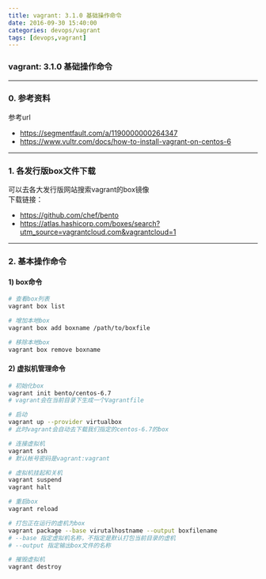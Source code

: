 ```yaml
---
title: vagrant: 3.1.0 基础操作命令
date: 2016-09-30 15:40:00
categories: devops/vagrant
tags: [devops,vagrant]
---
```

### vagrant: 3.1.0 基础操作命令

---

### 0. 参考资料
参考url  
- https://segmentfault.com/a/1190000000264347
- https://www.vultr.com/docs/how-to-install-vagrant-on-centos-6

---

### 1. 各发行版box文件下载
可以去各大发行版网站搜索vagrant的box镜像  
下载链接：
- https://github.com/chef/bento
- https://atlas.hashicorp.com/boxes/search?utm_source=vagrantcloud.com&vagrantcloud=1

---

### 2. 基本操作命令
#### 1) box命令
``` bash
# 查看box列表
vagrant box list

# 增加本地box
vagrant box add boxname /path/to/boxfile

# 移除本地box
vagrant box remove boxname
```

#### 2) 虚拟机管理命令
``` bash
# 初始化box
vagrant init bento/centos-6.7
# vagrant会在当前目录下生成一个Vagrantfile

# 启动
vagrant up --provider virtualbox
# 此时vagrant会自动去下载我们指定的centos-6.7的box

# 连接虚拟机
vagrant ssh
# 默认帐号密码是vagrant:vagrant

# 虚拟机挂起和关机
vagrant suspend
vagrant halt

# 重启box
vagrant reload

# 打包正在运行的虚机为box
vagrant package --base virutalhostname --output boxfilename
# --base 指定虚拟机名称，不指定是默认打包当前目录的虚机
# --output 指定输出box文件的名称

# 摧毁虚拟机
vagrant destroy
```
